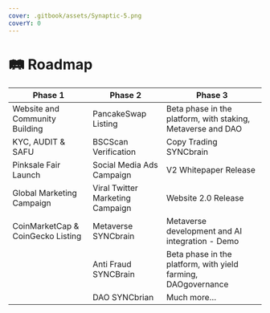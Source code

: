 ```yaml
---
cover: .gitbook/assets/Synaptic-5.png
coverY: 0
---
```


# 🛤 Roadmap

| Phase 1                           | Phase 2                          | Phase 3                                                       |
| --------------------------------- | -------------------------------- | ------------------------------------------------------------- |
| Website and Community Building    | PancakeSwap Listing              | Beta phase in the platform, with staking, Metaverse and DAO   |
| KYC, AUDIT & SAFU                 | BSCScan Verification             | Copy Trading SYNCbrain                                        |
| Pinksale Fair Launch              | Social Media Ads Campaign        | V2 Whitepaper Release                                         |
| Global Marketing Campaign         | Viral Twitter Marketing Campaign | Website 2.0 Release                                           |
| CoinMarketCap & CoinGecko Listing | Metaverse SYNCbrain              | Metaverse development and AI integration - Demo               |
|                                   | Anti Fraud SYNCBrain             | Beta phase in the platform, with yield farming, DAOgovernance |
|                                   | DAO SYNCbrian                    | Much more…                                                    |

